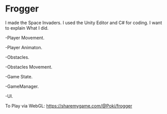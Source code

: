 # Frogger

I made the Space Invaders. I used the Unity Editor and C# for coding. I want to explain What I did.

-Player Movement.

-Player Animaton.

-Obstacles.

-Obstacles Movement.

-Game State.

-GameManager.

-UI.

To Play via WebGL:  https://sharemygame.com/@Poki/frogger

